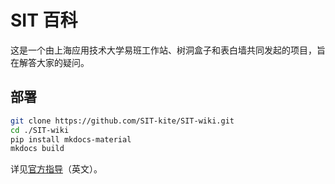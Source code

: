 # SIT 百科

这是一个由上海应用技术大学易班工作站、树洞盒子和表白墙共同发起的项目，旨在解答大家的疑问。


## 部署

``` bash
git clone https://github.com/SIT-kite/SIT-wiki.git
cd ./SIT-wiki
pip install mkdocs-material
mkdocs build
```

详见[官方指导](https://squidfunk.github.io/mkdocs-material/getting-started/)（英文）。
